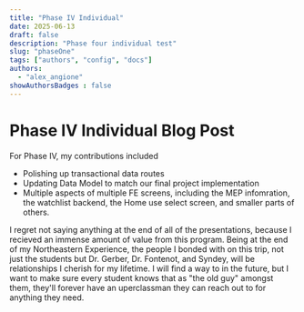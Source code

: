 ```yaml
---
title: "Phase IV Individual"
date: 2025-06-13
draft: false
description: "Phase four individual test"
slug: "phaseOne"
tags: ["authors", "config", "docs"]
authors:
  - "alex_angione"
showAuthorsBadges : false
---
```


# Phase IV Individual Blog Post

For Phase IV, my contributions included
- Polishing up transactional data routes
- Updating Data Model to match our final project implementation
- Multiple aspects of multiple FE screens, including the MEP infomration, the watchlist backend, the Home use select screen, and smaller parts of others. 


I regret not saying anything at the end of all of the presentations, because I recieved an immense amount of value from this program. Being at the end of my Northeastern Experience, the people I bonded with on this trip, not just the students but Dr. Gerber, Dr. Fontenot, and Syndey, will be relationships I cherish for my lifetime. I will find a way to in the future, but I want to make sure every student knows that as "the old guy" amongst them, they'll forever have an uperclassman they can reach out to for anything they need. 


